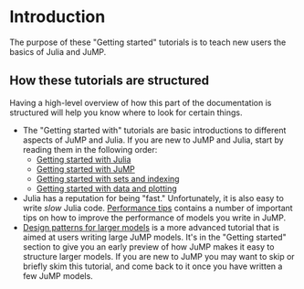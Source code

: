 # Introduction

The purpose of these "Getting started" tutorials is to teach new users the
basics of Julia and JuMP.

## How these tutorials are structured

Having a high-level overview of how this part of the documentation is structured
will help you know where to look for certain things.

 * The "Getting started with" tutorials are basic introductions to different
   aspects of JuMP and Julia. If you are new to JuMP and Julia, start by reading
   them in the following order:
   * [Getting started with Julia](@ref)
   * [Getting started with JuMP](@ref)
   * [Getting started with sets and indexing](@ref)
   * [Getting started with data and plotting](@ref)
 * Julia has a reputation for being "fast." Unfortunately, it is also easy to
   write _slow_ Julia code. [Performance tips](@ref) contains a number of
   important tips on how to improve the performance of models you write in JuMP.
 * [Design patterns for larger models](@ref) is a more advanced tutorial
   that is aimed at users writing large JuMP models. It's in the "Getting
   started" section to give you an early preview of how JuMP makes it easy to
   structure larger models. If you are new to JuMP you may want to skip
   or briefly skim this tutorial, and come back to it once you have written a
   few JuMP models.

